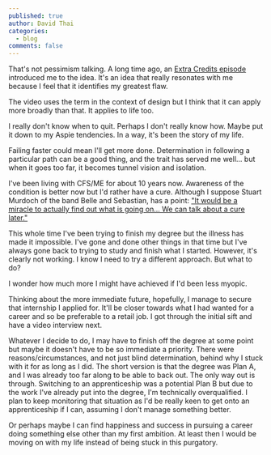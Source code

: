 ```yaml
---
published: true
author: David Thai
categories:
  - blog
comments: false
---
```

That's not pessimism talking. A long time ago, an [Extra Credits episode](https://www.youtube.com/watch?v=rDjrOaoHz9s) introduced me to the idea. It's an idea that really resonates with me because I feel that it identifies my greatest flaw.

The video uses the term in the context of design but I think that it can apply more broadly than that. It applies to life too.

I really don't know when to quit. Perhaps I don't really know how. Maybe put it down to my Aspie tendencies. In a way, it's been the story of my life.

Failing faster could mean I'll get more done. Determination in following a particular path can be a good thing, and the trait has served me well... but when it goes too far, it becomes tunnel vision and isolation.

I've been living with CFS/ME for about 10 years now. Awareness of the condition is better now but I'd rather have a cure. Although I suppose Stuart Murdoch of the band Belle and Sebastian, has a point: ["It would be a miracle to actually find out what is going on... We can talk about a cure later."](http://www.bbc.co.uk/news/uk-scotland-44085954)

This whole time I've been trying to finish my degree but the illness has made it impossible. I've gone and done other things in that time but I've always gone back to trying to study and finish what I started. However, it's clearly not working. I know I need to try a different approach. But what to do?

I wonder how much more I might have achieved if I'd been less myopic.

Thinking about the more immediate future, hopefully, I manage to secure that internship I applied for. It'll be closer towards what I had wanted for a career and so be preferable to a retail job. I got through the initial sift and have a video interview next.

Whatever I decide to do, I may have to finish off the degree at some point but maybe it doesn't have to be so immediate a priority. There were reasons/circumstances, and not just blind determination, behind why I stuck with it for as long as I did. The short version is that the degree was Plan A, and I was already too far along to be able to back out. The only way out is through. Switching to an apprenticeship was a potential Plan B but due to the work I've already put into the degree, I'm technically overqualified. I plan to keep monitoring that situation as I'd be really keen to get onto an apprenticeship if I can, assuming I don't manage something better.

Or perhaps maybe I can find happiness and success in pursuing a career doing something else other than my first ambition. At least then I would be moving on with my life instead of being stuck in this purgatory.